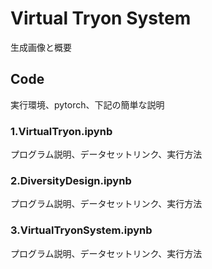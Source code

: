 # Virtual Tryon System
生成画像と概要

## Code
実行環境、pytorch、下記の簡単な説明
### 1.VirtualTryon.ipynb
プログラム説明、データセットリンク、実行方法

### 2.DiversityDesign.ipynb
プログラム説明、データセットリンク、実行方法

### 3.VirtualTryonSystem.ipynb
プログラム説明、データセットリンク、実行方法
